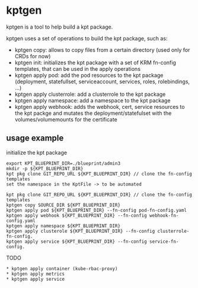 # kptgen

kptgen is a tool to help build a kpt package. 

kptgen uses a set of operations to build the kpt package, such as:
- kptgen copy: allows to copy files from a certain directory (used only for CRDs for now)
- kptgen init: initializes the kpt package with a set of KRM fn-config templates, that can be used in the apply operations
- kptgen apply pod: add the pod resources to the kpt package (deployment, statefullset, serviceaccount, services, roles, rolebindings, ...)
- kptgen apply clusterrole: add a clusterrole to the kpt package
- kptgen apply namespace: add a namespace to the kpt package
- kptgen apply webhook: adds the webhook, cert, service resources to the kpt packge and mutates the deployment/statefulset with the volumes/volumemounts for the certificate

## usage example

initialize the kpt package

```
export KPT_BLUEPRINT_DIR=./blueprint/admin3
mkdir -p ${KPT_BLUEPRINT_DIR}
kpt pkg clone GIT_REPO_URL ${KPT_BLUEPRINT_DIR} // clone the fn-config templates
set the namespace in the KptFile -> to be automated
```

```
kpt pkg clone GIT_REPO_URL ${KPT_BLUEPRINT_DIR} // clone the fn-config templates
kptgen copy SOURCE_DIR ${KPT_BLUEPRINT_DIR}
kptgen apply pod ${KPT_BLUEPRINT_DIR} --fn-config pod-fn-config.yaml
kptgen apply webhook ${KPT_BLUEPRINT_DIR} --fn-config webhook-fn-config.yaml
kptgen apply namespace ${KPT_BLUEPRINT_DIR}
kptgen apply clusterole ${KPT_BLUEPRINT_DIR} --fn-config clusterrole-fn-config.
kptgen apply service ${KPT_BLUEPRINT_DIR} --fn-config service-fn-config.
```

TODO

```
* kptgen apply container (kube-rbac-proxy)
* kptgen apply metrics
* kptgen apply service
```